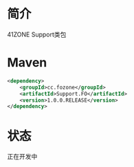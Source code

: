 简介
===========
41ZONE Support类包

Maven
==========

```Xml
<dependency>
	<groupId>cc.fozone</groupId>
	<artifactId>Support.FO</artifactId>
	<version>1.0.0.RELEASE</version>
</dependency>
```

状态 
==========
正在开发中
